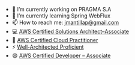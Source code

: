- 🔭 I’m currently working on PRAGMA S.A
- 🌱 I’m currently learning Spring WebFlux
- 📫 How to reach me: jmantillap@gmail.com
- 💻 [AWS Certified Solutions Architect–Associate](https://www.credly.com/badges/db5eb23a-e683-4c71-a53d-3d4866fd9858)
- 💬 [AWS Certified Cloud Practitioner](https://www.credly.com/badges/e776b8b6-14e7-4c3c-b614-ccce17d92e76)
- ⚡ [Well-Architected Proficient](https://www.credly.com/badges/e52edc84-94c2-4170-a649-6d00b706ce65)
- 😄 [AWS Certified Developer – Associate](https://www.credly.com/badges/bc740517-43ec-4faa-bcd1-85c37aac0b1a)
<!--   - 👯 I’m looking to collaborate on ...
- 🤔 I’m looking for help with ...
- 😄 Pronouns: ...
- 💬 Ask me about ...
- ⚡ Fun fact: ... 
-->
